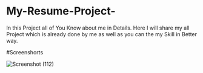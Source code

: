 # My-Resume-Project-
In this Project all of You Know about me in Details. Here I will share my all Project which is already done by me as well as you can the my Skill in Better way. 

#Screenshorts

![Screenshot (112)](https://user-images.githubusercontent.com/113222829/213652547-4b201a83-52da-446d-9337-1583d1bc30d0.png)
